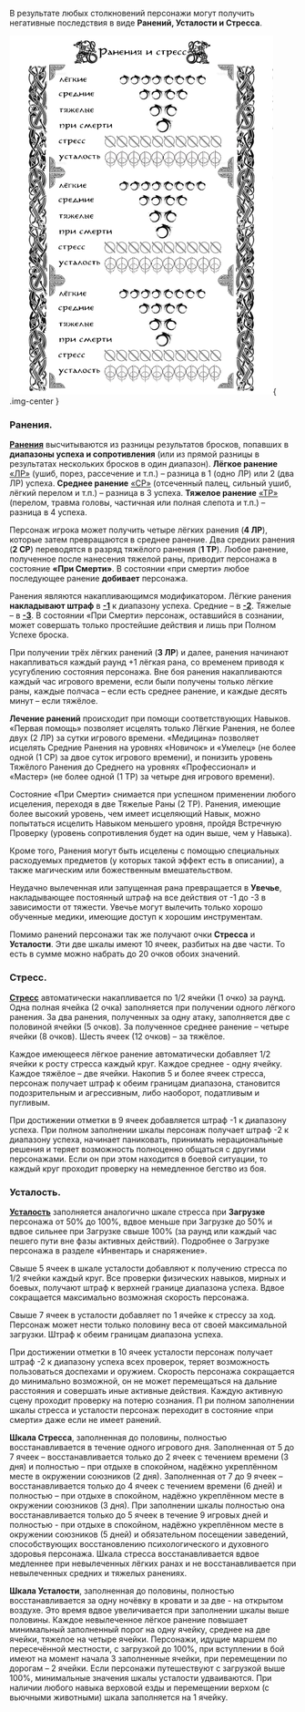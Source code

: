 В результате любых столкновений персонажи могут получить негативные последствия в виде **Ранений, Усталости и Стресса**.

![Ранения](images/1injuries.png){ .img-center }

### Ранения. 
**<u>Ранения</u>** высчитываются из разницы результатов бросков, попавших в **диапазоны успеха и сопротивления** (или из прямой разницы в результатах нескольких бросков в один диапазон). **Лёгкое ранение** <u>«ЛР»</u> (ушиб, порез, рассечение и т.п.) – разница в 1 (одно ЛР) или 2 (два ЛР) успеха. **Среднее ранение** <u>«СР»</u> (отсеченный палец, сильный ушиб, лёгкий перелом и т.п.) – разница в 3 успеха. **Тяжелое ранение** <u>«ТР»</u> (перелом, травма головы, частичная или полная слепота и т.п.) – разница в 4 успеха.

Персонаж игрока может получить четыре лёгких ранения (**4 ЛР**), которые затем превращаются в среднее ранение. Два средних ранения (**2 СР**) переводятся в разряд тяжёлого ранения (**1 ТР**). Любое ранение, полученное после нанесения тяжелой раны, приводит персонажа в состояние **«При Смерти»**. В состоянии «при смерти» любое последующее ранение **добивает** персонажа.

Ранения являются накапливающимся модификатором. Лёгкие ранения **накладывают штраф** в **<u>-1</u>** к диапазону успеха. Средние – в **<u>-2</u>**. Тяжелые – в **<u>-3</u>**. В состоянии «При Смерти» персонаж, оставшийся в сознании, может совершать только простейшие действия и лишь при Полном Успехе броска. 

При получении трёх лёгких ранений (**3 ЛР**) и далее, ранения начинают накапливаться каждый раунд +1 лёгкая рана, со временем приводя к усугублению состояния персонажа. Вне боя ранения накапливаются каждый час игрового времени, если были получены только лёгкие раны, каждые полчаса – если есть среднее ранение, и каждые десять минут – если тяжёлое. 

**Лечение ранений** происходит при помощи соответствующих Навыков. «Первая помощь» позволяет исцелять только Лёгкие Ранения, не более двух (2 ЛР) за сутки игрового времени. «Медицина» позволяет исцелять Средние Ранения на уровнях «Новичок» и «Умелец» (не более одной (1 СР) за двое суток игрового времени), и понизить уровень Тяжёлого Ранения до Среднего на уровнях «Профессионал» и «Мастер» (не более одной (1 ТР) за четыре дня игрового времени).

Состояние «При Смерти» снимается при успешном применении любого исцеления, переходя в две Тяжелые Раны (2 ТР).
Ранения, имеющие более высокий уровень, чем имеет исцеляющий Навык, можно попытаться исцелить Навыком меньшего уровня, пройдя Встречную Проверку (уровень сопротивления будет на один выше, чем у Навыка).

Кроме того, Ранения могут быть исцелены с помощью специальных расходуемых предметов (у которых такой эффект есть в описании), а также магическим или божественным вмешательством.

Неудачно вылеченная или запущенная рана превращается в **Увечье**, накладывающее постоянный штраф на все действия от -1 до -3 в зависимости от тяжести. Увечье могут вылечить только хорошо обученные медики, имеющие доступ к хорошим инструментам.

Помимо ранений персонажи так же получают очки **Стресса** и **Усталости**. Эти две шкалы имеют 10 ячеек, разбитых на две части. То есть в сумме можно набрать до 20 очков обоих значений.

### Стресс. 
**<u>Стресс</u>** автоматически накапливается по 1/2 ячейки (1 очко) за раунд. Одна полная ячейка (2 очка) заполняется при получении одного лёгкого ранения. За два ранения, полученных за одну атаку, заполняется две с половиной ячейки (5 очков). За полученное среднее ранение – четыре ячейки (8 очков). Шесть ячеек (12 очков) – за тяжёлое. 

Каждое имеющееся лёгкое ранение автоматически добавляет 1/2 ячейки к росту стресса каждый круг. Каждое среднее - одну ячейку. Каждое тяжёлое – две ячейки. Накопив 5 и более ячеек стресса, персонаж получает штраф к обеим границам диапазона, становится подозрительным и агрессивным, либо наоборот, податливым и пугливым.

При достижении отметки в 9 ячеек добавляется штраф -1 к диапазону успеха. При полном заполнении шкалы персонаж получает штраф -2 к диапазону успеха, начинает паниковать, принимать нерациональные решения и теряет возможность полноценно общаться с другими персонажами. Если он при этом находится в боевой ситуации, то каждый круг проходит проверку на немедленное бегство из боя.

### Усталость. 
**<u>Усталость</u>** заполняется аналогично шкале стресса при **Загрузке** персонажа от 50% до 100%, вдвое меньше при Загрузке до 50% и вдвое сильнее при Загрузке свыше 100% (за раунд или каждый час пешего пути вне фазы активных действий). Подробнее о Загрузке персонажа в разделе «Инвентарь и снаряжение».

Свыше 5 ячеек в шкале усталости добавляют к получению стресса по 1/2 ячейки каждый круг. Все проверки физических навыков, мирных и боевых, получают штраф к верхней границе диапазона успеха. Вдвое сокращается максимально возможная скорость персонажа.

Свыше 7 ячеек в усталости добавляет по 1 ячейке к стрессу за ход. Персонаж может нести только половину веса от своей максимальной загрузки. Штраф к обеим границам диапазона успеха.

При достижении отметки в 10 ячеек усталости персонаж получает штраф -2 к диапазону успеха всех проверок, теряет возможность пользоваться доспехами и оружием. Скорость персонажа сокращается до минимально возможной, он не может перемещаться на дальние расстояния и совершать иные активные действия. Каждую активную сцену проходит проверку на потерю сознания.
П
ри полном заполнении шкалы стресса и усталости персонаж переходит в состояние «при смерти» даже если не имеет ранений.

**Шкала Стресса**, заполненная до половины, полностью восстанавливается в течение одного игрового дня. Заполненная от 5 до 7 ячеек – восстанавливается только до 2 ячеек с течением времени (3 дня) и полностью – при отдыхе в спокойном, надёжно укреплённом месте в окружении союзников (2 дня). Заполненная от 7 до 9 ячеек – восстанавливается только до 4 ячеек с течением времени (6 дней) и полностью – при отдыхе в спокойном, надёжно укреплённом месте в окружении союзников (3 дня). При заполнении шкалы полностью она восстанавливается только до 5 ячеек в течение 9 игровых дней и полностью - при отдыхе в спокойном, надёжно укреплённом месте в окружении союзников (5 дней) и обязательном посещении заведений, способствующих восстановлению психологического и духовного здоровья персонажа. Шкала стресса восстанавливается вдвое медленнее при невылеченных лёгких ранах и не восстанавливается при невылеченных средних и тяжелых ранениях.

**Шкала Усталости**, заполненная до половины, полностью восстанавливается за одну ночёвку в кровати и за две - на открытом воздухе. Это время вдвое увеличивается при заполнении шкалы выше половины. Каждое невылеченное лёгкое ранение повышает минимальный заполненный порог на одну ячейку, среднее на две ячейки, тяжелое на четыре ячейки. Персонажи, идущие маршем по пересечённой местности, с загрузкой до 100%, при вступлении в бой имеют на момент начала 3 заполненные ячейки, при перемещении по дорогам – 2 ячейки. Если персонажи путешествуют с загрузкой выше 100%, минимальные значения шкалы усталости удваиваются. При наличии любого навыка верховой езды и перемещении верхом (с вьючными животными) шкала заполняется на 1 ячейку.
